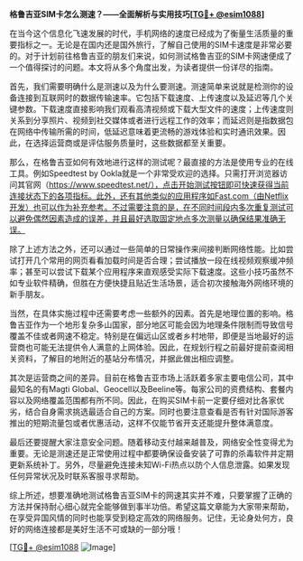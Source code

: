 **格鲁吉亚SIM卡怎么测速？——全面解析与实用技巧[[TG💪+ @esim1088](https://t.me/s/esim1088)]**

在当今这个信息化飞速发展的时代，手机网络的速度已经成为了衡量生活质量的重要指标之一。无论是在国内还是国外旅行，了解自己使用的SIM卡速度是非常必要的。对于计划前往格鲁吉亚的朋友们来说，如何测试格鲁吉亚的SIM卡网速便成了一个值得探讨的问题。本文将从多个角度出发，为读者提供一份详尽的指南。

首先，我们需要明确什么是测速以及为什么要测速。测速简单来说就是检测你的设备连接到互联网时的数据传输速率。它包括下载速度、上传速度以及延迟等几个关键参数。下载速度直接影响我们观看高清视频或下载大型文件的速度；上传速度则关系到分享照片、视频到社交媒体或者进行远程工作的效率；而延迟则是指数据包在网络中传输所需的时间，低延迟意味着更流畅的游戏体验和实时通讯效果。因此，在选择运营商或是评估服务质量时，这些数据都至关重要。

那么，在格鲁吉亚如何有效地进行这样的测试呢？最直接的方法是使用专业的在线工具。例如Speedtest by Ookla就是一个非常受欢迎的选择。只需打开浏览器访问其官网（https://www.speedtest.net/），点击开始测试按钮即可快速获得当前连接状态下的各项指标。此外，还有其他类似的应用程序如Fast.com（由Netflix开发）也可以作为补充参考。不过需要注意的是，在不同时间段内多次重复测试可以避免偶然因素造成的误差，并且最好选取固定地点多次测量以确保结果准确无误。

除了上述方法之外，还可以通过一些简单的日常操作来间接判断网络性能。比如尝试打开几个常用的网页看看加载时间是否合理；尝试播放一段在线视频观察缓冲频率；甚至可以尝试下载某个应用程序来直观感受实际下载速度。这些小技巧虽然不如专业软件精确，但胜在方便快捷且贴近生活场景，适合初次接触海外网络环境的新手朋友。

当然，在具体实施过程中还需要考虑一些额外的因素。首先是地理位置的影响。格鲁吉亚作为一个地形复杂多山国家，部分地区可能会因为地理条件限制而导致信号覆盖不佳或者网速不稳定。特别是在偏远山区或者乡村地带，即便是当地最好的运营商也可能无法提供令人满意的上网体验。因此，在规划行程之前最好提前查阅相关资料，了解目的地附近的基站分布情况，并据此做出相应调整。

其次是运营商之间的差异。目前在格鲁吉亚市场上活跃着多家主要电信公司，其中最知名的有Magti Global、Geocell以及Beeline等。每家公司的资费结构、套餐内容以及网络覆盖范围都有所不同。因此，在购买SIM卡前一定要仔细对比各家优劣，结合自身需求挑选最适合自己的方案。同时也要注意查看是否有针对国际游客推出的短期流量包或者优惠活动，这样不仅能节省开支还能提升整体满意度。

最后还要提醒大家注意安全问题。随着移动支付越来越普及，网络安全性变得尤为重要。无论是测速还是正常使用过程中都要确保设备安装了可靠的杀毒软件并定期更新系统补丁。另外，尽量避免连接未知Wi-Fi热点以防个人信息泄露。如果发现任何异常状况及时联系客服寻求帮助。

综上所述，想要准确地测试格鲁吉亚SIM卡的网速其实并不难，只要掌握了正确的方法并保持耐心细心就完全能够做到事半功倍。希望这篇文章能为大家带来帮助，在享受异国风情的同时也能享受到稳定高效的网络服务。记住，无论身处何方，良好的网络连接都是美好生活不可或缺的一部分哦！

[[TG💪+ @esim1088](https://t.me/s/esim1088) ![Image](https://i.postimg.cc/4NQfJmqS/Snipaste-2025-05-13-00-14-12.png)]